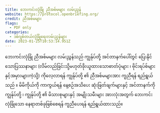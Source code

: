 ```yaml
---
title: ဘေးကင်းလုံခြုံ ညီအစ်မများ လမ်းညွှန်
website: https://protocol.openbriefing.org/
credit: ညီအစ်မများ
flags:
  - PDF only
categories:
  - ဒစ်ဂျစ်တယ်လုံခြုံရေးလမ်းညွှန်များ
date: 2023-01-25T10:53:14.951Z
--- 
```

ဘေးကင်းလုံခြုံ ညီအစ်မများ လမ်းညွှန်သည် ကျွန်ုပ်တို့ အင်တာနက်ပေါ်တွင် ပြေးနိုင်သောပြဿနာများ (လိမ်လည်ခြင်းသို့မဟုတ်ခိုးယူထားသောဓာတ်ပုံများ ၊ ဗိုင်းရပ်စ်များနှင့်အမှားများကဲ့သို့) ကိုလေ့လာရန် ကျွန်ုပ်တို့ ၏ ညီအစ်မများအား ကူညီရန် ရည်ရွယ်သည် ။ မိမိကိုယ်ကို ကာကွယ်ရန် နေ့စဉ်အသိပေး ဆုံးဖြတ်ချက်များနှင့် အင်တာနက်ကို ကျွန်ုပ်တို့ ၊ ကျွန်ုပ်တို့ ၏ မိသားစုများနှင့် အမျိုးသမီးများ အားလုံးအတွက် ဘေးကင်းလုံခြုံသော နေရာတစ်ခုဖြစ်စေရန် ကူညီပေးရန် ရည်ရွယ်ထားသည်။